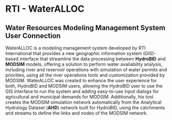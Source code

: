 # RTI - WaterALLOC 
## Water Resources Modeling Management System User Connection

WaterALLOC is a modeling management system developed by RTI International that provides a new geographic information system (GIS)-based interface that streamline the data processing between **HydroBID** and **MODSIM** models, offering a solution to perform water availability analysis, including river and reservoir operations with simulation of water permits and priorities, using all the river operations tools and customization provided by MODSIM. WaterALLOC was created to enhance the user experience for both, HydroBID and MODSIM users, allowing the HydroBID user to use the GIS interface to run the system and adding easy-to-use input dialogs for agricultural and municipal demands for MODSIM. Additionally, his tool creates the MODSIM simulation network automatically from the Analytical Hydrology Dataset (**AHD**) network built for HydroBID, using the catchments and streams to define the links and nodes of the MODSIM network.
